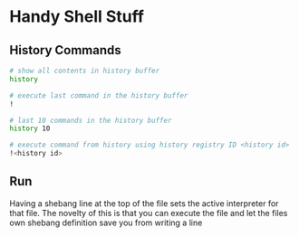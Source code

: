# Handy Shell Stuff


## History Commands

```bash
# show all contents in history buffer
history

# execute last command in the history buffer
!

# last 10 commands in the history buffer
history 10

# execute command from history using history registry ID <history id>
!<history id>
```

## Run

Having a shebang line at the top of the file sets the active interpreter for that file. The novelty of this is that you can execute the file and let the files own shebang definition save you from writing a line

